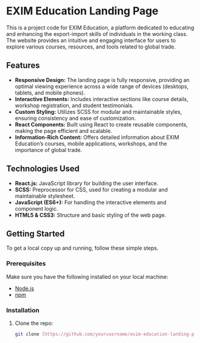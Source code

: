 # EXIM Education Landing Page

This is a project code for EXIM Education, a platform dedicated to educating and enhancing the export-import skills of individuals in the working class. The website provides an intuitive and engaging interface for users to explore various courses, resources, and tools related to global trade.

## Features

- **Responsive Design:** The landing page is fully responsive, providing an optimal viewing experience across a wide range of devices (desktops, tablets, and mobile phones).
- **Interactive Elements:** Includes interactive sections like course details, workshop registration, and student testimonials.
- **Custom Styling:** Utilizes SCSS for modular and maintainable styles, ensuring consistency and ease of customization.
- **React Components:** Built using React to create reusable components, making the page efficient and scalable.
- **Information-Rich Content:** Offers detailed information about EXIM Education’s courses, mobile applications, workshops, and the importance of global trade.

## Technologies Used

- **React.js:** JavaScript library for building the user interface.
- **SCSS:** Preprocessor for CSS, used for creating a modular and maintainable stylesheet.
- **JavaScript (ES6+):** For handling the interactive elements and component logic.
- **HTML5 & CSS3:** Structure and basic styling of the web page.
  
## Getting Started

To get a local copy up and running, follow these simple steps.

### Prerequisites

Make sure you have the following installed on your local machine:

- [Node.js](https://nodejs.org/)
- [npm](https://www.npmjs.com/)

### Installation

1. Clone the repo:
   ```bash
   git clone [https://github.com/yourusername/exim-education-landing-page.git](https://github.com/anujbhatt-dev/exim_v2.git)
